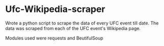 # Ufc-Wikipedia-scraper

Wrote a python script to scrape the data of every UFC event till date. The data was scraped from each of the UFC event's Wikipedia page.

Modules used were requests and BeutifulSoup
